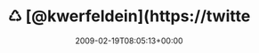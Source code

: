 ---
retweeted: false
source: <a href="http://twitter.com" rel="nofollow">Twitter Web Client</a>
entities:
  hashtags: []
  symbols: []
  user_mentions:
  - name: kwerfeldein
    screen_name: kwerfeldein
    indices:
    - '2'
    - '14'
    id_str: '428633'
    id: '428633'
  urls: []
display_text_range:
- '0'
- '103'
favorite_count: '0'
id_str: '1225949788'
truncated: false
retweet_count: '0'
id: '1225949788'
created_at: Thu Feb 19 08:05:13 +0000 2009
favorited: false
full_text: "♺ [@kwerfeldein](https://twitter.com/kwerfeldein): Online Backups: Sicher
  oder nicht? - Eine offene Diskussion - http://tinyurl.com/arzpq2"
lang: de
tags:
- pesos:twitter
date: '2009-02-19T08:05:13+00:00'
src: https://twitter.com/bascht/status/1225949788
original_url: https://twitter.com/bascht/status/1225949788
type: twitter_tweet
text: "♺ [@kwerfeldein](https://twitter.com/kwerfeldein): Online Backups: Sicher oder
  nicht? - Eine offene Diskussion - http://tinyurl.com/arzpq2"
title: "♺ [@kwerfeldein](https://twitte"

---